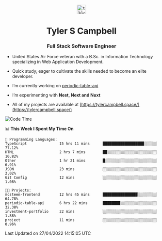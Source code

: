 <p align="center">
<a href="https://www.linkedin.com/in/t36campbell" target="blank"><img align="center" src="https://ik.imagekit.io/t36campbell/Portfolio/linkedin.png.original_m8bbGgPh6.png" alt="t36campbell" height="30" width="30" /></a>
</p>
<h1 align="center">Tyler S Campbell</h1>
<h3 align="center">Full Stack Software Engineer</h3>

* United States Air Force veteran with a B.Sc. in Information Technology specializing in Web Application Development. 

* Quick study, eager to cultivate the skills needed to become an elite developer.

* I’m currently working on [periodic-table-api](https://github.com/t36campbell/periodic-table-api)

* I’m experimenting with **Nest, Next and Nuxt**

* All of my projects are available at [https://tylercampbell.space/](https://tylercampbell.space/)

<!--START_SECTION:waka-->
![Code Time](http://img.shields.io/badge/Code%20Time-1%2C598%20hrs%206%20mins-blue)

📊 **This Week I Spent My Time On** 

```text
💬 Programming Languages: 
TypeScript               15 hrs 11 mins      ███████████████████░░░░░░   77.12% 
HTML                     2 hrs 7 mins        ██░░░░░░░░░░░░░░░░░░░░░░░   10.82% 
Other                    1 hr 21 mins        █░░░░░░░░░░░░░░░░░░░░░░░░   6.91% 
JSON                     23 mins             ░░░░░░░░░░░░░░░░░░░░░░░░░   2.02% 
Git Config               12 mins             ░░░░░░░░░░░░░░░░░░░░░░░░░   1.08%

🐱‍💻 Projects: 
mcsteen-frontend         12 hrs 45 mins      ████████████████░░░░░░░░░   64.78% 
periodic-table-api       6 hrs 22 mins       ████████░░░░░░░░░░░░░░░░░   32.38% 
investment-portfolio     22 mins             ░░░░░░░░░░░░░░░░░░░░░░░░░   1.88% 
project                  11 mins             ░░░░░░░░░░░░░░░░░░░░░░░░░   0.96%

```


 Last Updated on 27/04/2022 14:15:05 UTC
<!--END_SECTION:waka-->

